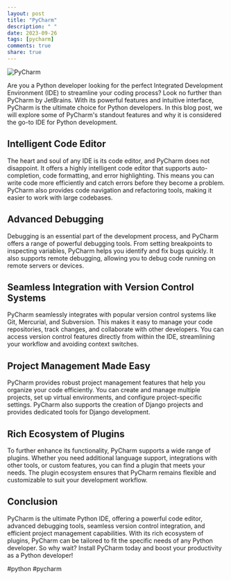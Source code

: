 ```yaml
---
layout: post
title: "PyCharm"
description: " "
date: 2023-09-26
tags: [pycharm]
comments: true
share: true
---
```


![PyCharm](https://www.jetbrains.com/pycharm/img/pycharm_logo.svg)

Are you a Python developer looking for the perfect Integrated Development Environment (IDE) to streamline your coding process? Look no further than PyCharm by JetBrains. With its powerful features and intuitive interface, PyCharm is the ultimate choice for Python developers. In this blog post, we will explore some of PyCharm's standout features and why it is considered the go-to IDE for Python development.

## Intelligent Code Editor
The heart and soul of any IDE is its code editor, and PyCharm does not disappoint. It offers a highly intelligent code editor that supports auto-completion, code formatting, and error highlighting. This means you can write code more efficiently and catch errors before they become a problem. PyCharm also provides code navigation and refactoring tools, making it easier to work with large codebases.

## Advanced Debugging
Debugging is an essential part of the development process, and PyCharm offers a range of powerful debugging tools. From setting breakpoints to inspecting variables, PyCharm helps you identify and fix bugs quickly. It also supports remote debugging, allowing you to debug code running on remote servers or devices.

## Seamless Integration with Version Control Systems
PyCharm seamlessly integrates with popular version control systems like Git, Mercurial, and Subversion. This makes it easy to manage your code repositories, track changes, and collaborate with other developers. You can access version control features directly from within the IDE, streamlining your workflow and avoiding context switches.

## Project Management Made Easy
PyCharm provides robust project management features that help you organize your code efficiently. You can create and manage multiple projects, set up virtual environments, and configure project-specific settings. PyCharm also supports the creation of Django projects and provides dedicated tools for Django development.

## Rich Ecosystem of Plugins
To further enhance its functionality, PyCharm supports a wide range of plugins. Whether you need additional language support, integrations with other tools, or custom features, you can find a plugin that meets your needs. The plugin ecosystem ensures that PyCharm remains flexible and customizable to suit your development workflow.

## Conclusion
PyCharm is the ultimate Python IDE, offering a powerful code editor, advanced debugging tools, seamless version control integration, and efficient project management capabilities. With its rich ecosystem of plugins, PyCharm can be tailored to fit the specific needs of any Python developer. So why wait? Install PyCharm today and boost your productivity as a Python developer!

#python #pycharm